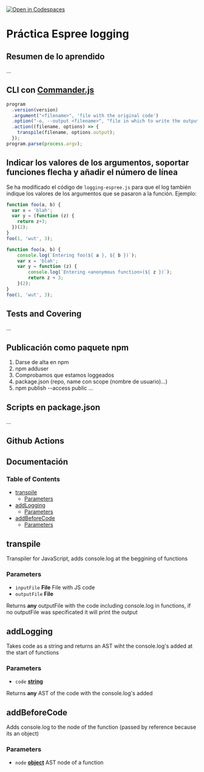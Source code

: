[![Open in Codespaces](https://classroom.github.com/assets/launch-codespace-f4981d0f882b2a3f0472912d15f9806d57e124e0fc890972558857b51b24a6f9.svg)](https://classroom.github.com/open-in-codespaces?assignment_repo_id=10273587)
# Práctica Espree logging

## Resumen de lo aprendido

...

## CLI con [Commander.js](https://www.npmjs.com/package/commander)

```javascript
program
  .version(version)
  .argument("<filename>", 'file with the original code')
  .option("-o, --output <filename>", "file in which to write the output")
  .action((filename, options) => {
    transpile(filename, options.output);
  });
program.parse(process.argv);
```

## Indicar los valores de los argumentos, soportar funciones flecha y añadir el número de línea

Se ha modificado el código de `logging-espree.js` para que el log también indique los valores de los argumentos que se pasaron a la función. 
Ejemplo:

```javascript
function foo(a, b) {
  var x = 'blah';
  var y = (function (z) {
    return z+3;
  })(2);
}
foo(1, 'wut', 3);
```

```javascript
function foo(a, b) {
    console.log(`Entering foo(${ a }, ${ b })`);
    var x = 'blah';
    var y = function (z) {
        console.log(`Entering <anonymous function>(${ z })`);
        return z + 3;
    }(2);
}
foo(1, 'wut', 3);
```

## Tests and Covering

...
## Publicación como paquete npm
 1) Darse de alta en npm
 2) npm adduser
 3) Comprobamos que estamos loggeados
 4) package.json (repo, name con scope (nombre de usuario)...)
 5) npm publish --access public
...
## Scripts en package.json

...
## Github Actions

## Documentación

<!-- Generated by documentation.js. Update this documentation by updating the source code. -->

### Table of Contents

*   [transpile][1]
    *   [Parameters][2]
*   [addLogging][3]
    *   [Parameters][4]
*   [addBeforeCode][5]
    *   [Parameters][6]

## transpile

Transpiler for JavaScript, adds console.log at the beggining of functions

### Parameters

*   `inputFile` **File** File with JS code
*   `outputFile` **File**&#x20;

Returns **any** outputFile with the code including console.log in functions, if no
outputFile was specificated it will print the output

## addLogging

Takes code as a string and returns an AST wiht the console.log's added
at the start of functions

### Parameters

*   `code` **[string][7]**&#x20;

Returns **any** AST of the code with the console.log's added

## addBeforeCode

Adds console.log to the node of the function (passed by reference because its an object)

### Parameters

*   `node` **[object][8]** AST node of a function

[1]: #transpile

[2]: #parameters

[3]: #addlogging

[4]: #parameters-1

[5]: #addbeforecode

[6]: #parameters-2

[7]: https://developer.mozilla.org/docs/Web/JavaScript/Reference/Global_Objects/String

[8]: https://developer.mozilla.org/docs/Web/JavaScript/Reference/Global_Objects/Object